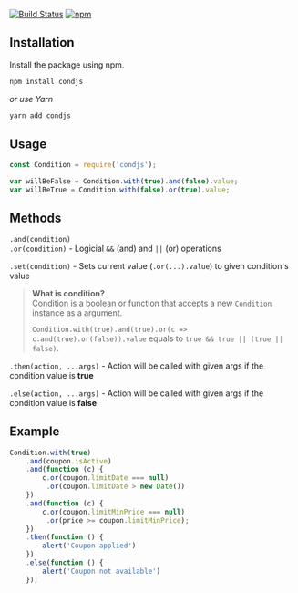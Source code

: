 [![Build Status](https://travis-ci.com/TheMisir/condjs.svg?branch=master)](https://travis-ci.com/TheMisir/condjs)
[![npm](https://img.shields.io/npm/dm/condjs)](https://www.npmjs.com/package/condjs)

## Installation

Install the package using npm.
```bash
npm install condjs
```
*or use Yarn*
```bash
yarn add condjs
```

## Usage

```js
const Condition = require('condjs');

var willBeFalse = Condition.with(true).and(false).value;
var willBeTrue = Condition.with(false).or(true).value;
```

## Methods

`.and(condition)`\
`.or(condition)` - Logicial `&&` (and) and `||` (or) operations

`.set(condition)` - Sets current value (`.or(...).value`) to given condition's value

> **What is condition?**\
> Condition is a boolean or function that accepts a new `Condition` instance as a argument.
>
> `Condition.with(true).and(true).or(c => c.and(true).or(false)).value` equals to `true && true || (true || false)`.

`.then(action, ...args)` - Action will be called with given args if the condition value is **true**

`.else(action, ...args)` - Action will be called with given args if the condition value is **false**

## Example

```js
Condition.with(true)
    .and(coupon.isActive)
    .and(function (c) {
        c.or(coupon.limitDate === null)
         .or(coupon.limitDate > new Date())
    })
    .and(function (c) {
        c.or(coupon.limitMinPrice === null)
         .or(price >= coupon.limitMinPrice);
    })
    .then(function () {
        alert('Coupon applied')
    })
    .else(function () {
        alert('Coupon not available')
    });
```
